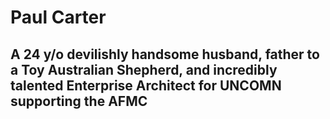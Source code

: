 # Paul Carter
## A 24 y/o devilishly handsome husband, father to a Toy Australian Shepherd, and incredibly talented Enterprise Architect for UNCOMN supporting the AFMC
